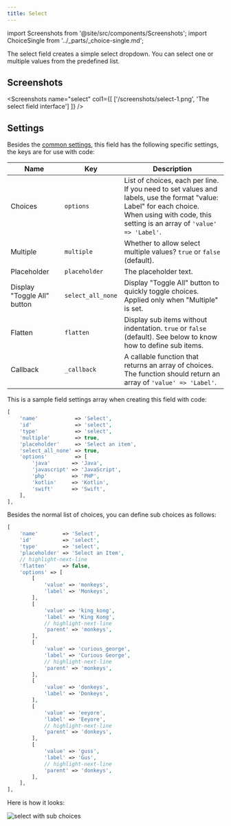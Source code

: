 ```yaml
---
title: Select
---
```


import Screenshots from '@site/src/components/Screenshots';
import ChoiceSingle from '../_parts/_choice-single.md';

The select field creates a simple select dropdown. You can select one or multiple values from the predefined list.

## Screenshots

<Screenshots name="select" col1={[
    ['/screenshots/select-1.png', 'The select field interface']
]} />

## Settings

Besides the [common settings](/field-settings/), this field has the following specific settings, the keys are for use with code:

Name | Key | Description
--- | --- | ---
Choices | `options` | List of choices, each per line. If you need to set values and labels, use the format "value: Label" for each choice.<br />When using with code, this setting is an array of `'value' => 'Label'`.
Multiple | `multiple` | Whether to allow select multiple values? `true` or `false` (default).
Placeholder | `placeholder` | The placeholder text.
Display "Toggle All" button | `select_all_none` | Display "Toggle All" button to quickly toggle choices. Applied only when "Multiple" is set.
Flatten | `flatten` | Display sub items without indentation. `true` or `false` (default). See below to know how to define sub items.
Callback | `_callback` | A callable function that returns an array of choices. The function should return an array of `'value' => 'Label'`.

This is a sample field settings array when creating this field with code:

```php
[
    'name'            => 'Select',
    'id'              => 'select',
    'type'            => 'select',
    'multiple'        => true,
    'placeholder'     => 'Select an item',
    'select_all_none' => true,
    'options'         => [
        'java'       => 'Java',
        'javascript' => 'JavaScript',
        'php'        => 'PHP',
        'kotlin'     => 'Kotlin',
        'swift'      => 'Swift',
    ],
],
```

Besides the normal list of choices, you can define sub choices as follows:

```php
[
    'name'        => 'Select',
    'id'          => 'select',
    'type'        => 'select',
    'placeholder' => 'Select an Item',
    // highlight-next-line
    'flatten'     => false,
    'options' => [
        [
            'value' => 'monkeys',
            'label' => 'Monkeys',
        ],
        [
            'value' => 'king_kong',
            'label' => 'King Kong',
            // highlight-next-line
            'parent' => 'monkeys',
        ],
        [
            'value' => 'curious_george',
            'label' => 'Curious George',
            // highlight-next-line
            'parent' => 'monkeys',
        ],
        [
            'value' => 'donkeys',
            'label' => 'Donkeys',
        ],
        [
            'value' => 'eeyore',
            'label' => 'Eeyore',
            // highlight-next-line
            'parent' => 'donkeys',
        ],
        [
            'value' => 'guss',
            'label' => 'Gus',
            // highlight-next-line
            'parent' => 'donkeys',
        ],
    ],
],
```

Here is how it looks:

![select with sub choices](/screenshots/select-2.png)

<ChoiceSingle />